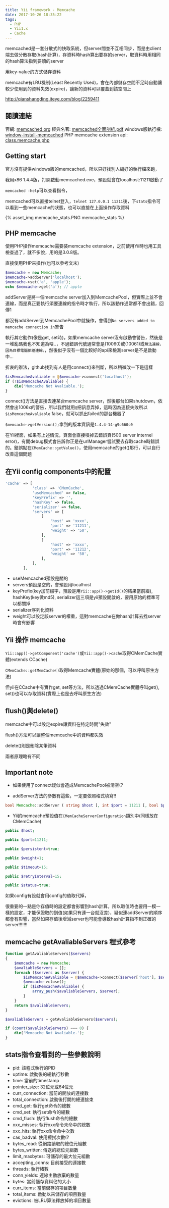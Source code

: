 ```yaml
---
title: Yii framework - Memcache
date: 2017-10-26 18:35:22
tags:
  - PHP
  - Yii1.x
  - Cache
---
```

memcached是一套分散式的快取系統，但server間並不互相同步，而是由client端去做分散存取(hash計算)，存資料時hash算出要存的server，取資料時用相同的hash算法指到要讀的server

用key-value的方式儲存資料

memcache有LRU機制(Least Recently Used)，會在內部儲存空間不足時自動讓較少使用到的資料失效(expire)，讓新的資料可以覆蓋到該空間上

<http://qianshangding.iteye.com/blog/2259411>

## 閱讀連結

官網: [memcached.org](http://memcached.org/)
經典名著: [memcached全面剖析.pdf](http://docs.linuxtone.org/ebooks/NOSQL/memcached/memcached%E5%85%A8%E9%9D%A2%E5%89%96%E6%9E%90.pdf)
windows版執行檔: [window-install-memcached](http://www.runoob.com/memcached/window-install-memcached.html)
PHP memcache extension api: [class.memcache.php](http://php.net/manual/en/class.memcache.php)

## Getting start

官方沒有提供windows版的memcached，所以只好找別人編好的執行檔來跑，

我用x86 1.4.4版，打開啟動memcached.exe，預設就會在localhost:11211啟動了

`memcached -help`可以查看指令，

memcached可以直接telnet登入，`telnet 127.0.0.1 11211`後，下`stats`指令可以看到一些memcache的狀態，也可以直接在上面操作存取資料

{% asset_img memcache_stats.PNG memcache_stats %}

## PHP memcache

使用PHP操作memcache需要裝memcache extension，之前使用Yii時也用工具檢查過了，就不多說，用的是3.0.8版。

直接使用PHP來操作(也可以參考文末)

```PHP
$memcache = new Memcache;
$memcache->addServer('localhost');
$memcache->set('a', 'apple');
echo $memcache->get('a'); // apple
```

addServer是將一個memcache server加入到MemcachePool，但實際上並不會連線，而是真正要執行須要連線的指令時才執行，所以該動作通常都不會出錯，回傳1

都沒有addServer到MemcachePool中就操作，會得到`No servers added to memcache connection in`警告

執行其它動作(像是get, set時)，如果memcache server沒有啟動會警告，然後是一堆亂碼我也不知道為啥..，不過錯誤代號通常會是(10060)或(10061)或`無法連線，因為目標電腦拒絕連線。`，然後似乎沒有一個比較好的api來檢測server是不是啟動中...

折衷的辦法，github找到有人是用connect()來判斷，所以稍微改一下是這樣

```PHP
$isMemcacheAvaliable = @$memcache->connect('localhost');
if (!$isMemcacheAvaliable) {
    die('Memcache Not Avaliable.');
}
```

connect()方法是直接去連某台memcache server，然後那台如果shutdown，依然會出1006x的警告，所以我們就用`@`把訊息弄掉，這時因為連接失敗所以`$isMemcacheAvaliable` false，就可以抓出failed的那台機器了

`$memcache->getVersion();`拿到的版本資訊是`1.4.4-14-g9c660c0`

在Yii裡面，如果有上述情況，頁面會直接噴掉去錯誤頁(500 server internel error)，有開debug模式會告訴你正是在urlManager嘗試要去存取cache時錯誤的。錯誤點在`CMemCache::getValue()`，使用memcache的get()那行，可以自行改善這個問題

## 在Yii config components中的配置

```PHP
'cache' => [
            'class' => 'CMemCache',
            'useMemcached' => false,
            'keyPrefix' => '',
            'hashKey' => false,
            'serializer' => false,
            'servers' => [
                [
                    'host' => 'xxxx',
                    'port' => '11211',
                    'weight' => '50',
                ],
                [
                    'host' => 'xxxx',
                    'port' => '11212',
                    'weight' => '50',
                ],
            ],
        ],
```

* useMemcached預設是關的
* servers預設是空的，會預設用localhost
* keyPrefix(key加前綴字，預設是用`Yii::app()->getId()`的結果當前綴), hashKey(key做md5), serializer這三項是yii預設開啟的，要用原始的標準可以都關掉
* serializer序列化資料
* weight可以設定該server的權重，這對memcache在做hash計算去找server時會有影響

## Yii 操作 memcache

`Yii::app()->getComponent('cache')`或`Yii::app()->cache`取得CMemCache實體(extends CCache)

`CMemCache::getMemCache()`取得Memcache實體(原始的那個，可以呼叫原生方法)

但yii在CCache中有實作get, set等方法，所以透過CMemCache實體呼叫get(), set()也可以存取資料(實際上也是去呼叫原生方法)

## flush()與delete()

memcache中可以設定expire讓資料在特定時間"失效"

flush()方法可以讓整個memcache中的資料都失效

delete()則是刪除某筆資料

兩者原理略有不同

## Important note

* 如果使用了connect疑似會造成MemcachePool被清空(?

* addServer方法的參數有這些，一定要依照格式填寫!!

```PHP
bool Memcache::addServer ( string $host [, int $port = 11211 [, bool $persistent [, int $weight [, int $timeout [, int $retry_interval [, bool $status [, callable $failure_callback [, int $timeoutms ]]]]]]]] )
```

* Yii的memcache預設值在`CMemCacheServerConfiguration`類別中(同樣放在CMemCache)

```PHP
public $host;

public $port=11211;

public $persistent=true;

public $weight=1;

public $timeout=15;

public $retryInterval=15;

public $status=true;
```

如果config有設就會用config的值取代掉，

很重要的一點是你存值時的設定都會影響到hash計算，所以取值時也要用一模一樣的設定，才能保證取的到值(如果只有連一台就沒差)，疑似連addServer的順序都會有影響，當然如果存值後增減server也可能會導致hash計算指不到正確的server!!!!!!!

## memcache getAvaliableServers 程式參考

```PHP
function getAvaliableServers($servers)
{
    $memcache = new Memcache;
    $avaliableServers = [];
    foreach ($servers as $server) {
        $isMemcacheAvaliable = @$memcache->connect($server['host'], $server['port']);
        $memcache->close();
        if ($isMemcacheAvaliable) {
            array_push($avaliableServers, $server);
        }
    }
    return $avaliableServers;
}

$avaliableServers = getAvaliableServers($servers);

if (count($avaliableServers) === 0) {
    die('Memcache Not Avaliable.');
}
```

## stats指令查看到的一些參數說明

* pid: 該程式執行的PID
* uptime: 啟動後的總執行秒數
* time: 當前的timestamp
* pointer_size: 32位元或64位元
* curr_connection: 當前的開放的連接數
* total_connection: 啟動後打開的總連接束
* cmd_get: 執行get命令的總數
* cmd_set: 執行set命令的總數
* cmd_flush: 執行flush命令的總數
* xxx_misses: 執行xxx命令未命中的總數
* xxx_hits: 執行xxx命令命中次數
* cas_badval: 使用擦拭次數(?
* bytes_read: 從網路讀取的總位元組數
* bytes_written: 傳送的總位元組數
* limit_maxbytes: 可儲存的最大位元組數
* accepting_conns: 目前接受的連接數
* threads: 執行緒數
* conn_yields: 連線主動放棄的數量
* bytes: 當前儲存資料佔的大小
* curr_items: 當前儲存的項目數量
* total_items: 啟動以來儲存的項目數量
* evictions: 被LRU算法釋放掉的項目數量
